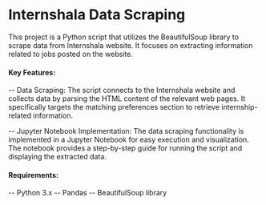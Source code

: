 # Internshala Data Scraping

This project is a Python script that utilizes the BeautifulSoup library to scrape data from Internshala website. It focuses on extracting information related to jobs posted on the website.

#### Key Features:

-- Data Scraping: The script connects to the Internshala website and collects data by parsing the HTML content of the relevant web pages. It specifically targets the matching preferences section to retrieve internship-related information.

-- Jupyter Notebook Implementation: The data scraping functionality is implemented in a Jupyter Notebook for easy execution and visualization. The notebook provides a step-by-step guide for running the script and displaying the extracted data.


#### Requirements:

-- Python 3.x
-- Pandas
-- BeautifulSoup library
